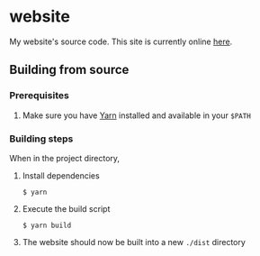 # website

My website's source code. This site is currently online [here](https://voidweaver.dev).

## Building from source

### Prerequisites

1. Make sure you have [Yarn](https://yarnpkg.com/) installed and available in your `$PATH`

### Building steps

When in the project directory,

1. Install dependencies
    ```shell
    $ yarn
    ```
2. Execute the build script
    ```shell
    $ yarn build
    ```
3. The website should now be built into a new `./dist` directory
